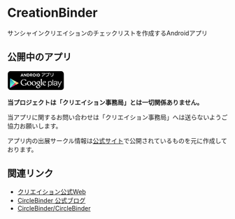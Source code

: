 CreationBinder
============

サンシャインクリエイションのチェックリストを作成するAndroidアプリ


公開中のアプリ
------------

[![Android app on Google Play](../../../art/banner_play_store.png)](https://play.google.com/store/apps/details?id=circlebinder.creation)

**当プロジェクトは「クリエイション事務局」とは一切関係ありません。**

当アプリに関するお問い合わせは「クリエイション事務局」へは送らないようご協力お願いします。

アプリ内の出展サークル情報は[公式サイト](http://www.creation.gr.jp/)で公開されているものを元に作成しております。

関連リンク
------------

- [クリエイション公式Web](http://www.creation.gr.jp/)
- [CircleBinder 公式ブログ](http://circlebinder.blog.jp/)
- [CircleBinder/CircleBinder](https://github.com/CircleBinder/CircleBinder)
